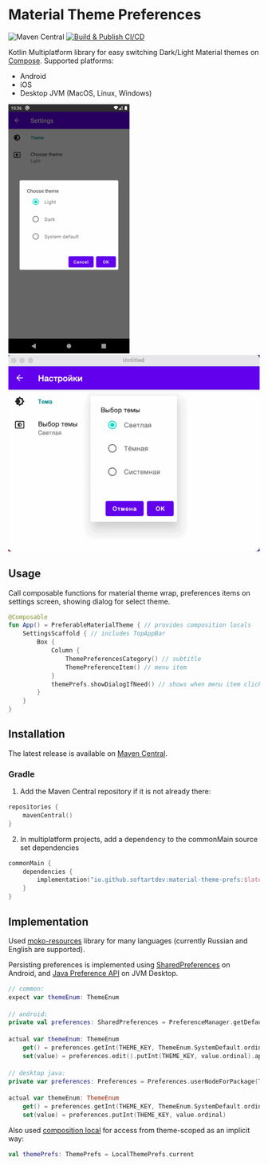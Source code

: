 # Material Theme Preferences

![Maven Central](https://img.shields.io/maven-central/v/io.github.softartdev/material-theme-prefs)
[![Build & Publish CI/CD](https://github.com/softartdev/MaterialThemePrefs/actions/workflows/build_publish.yml/badge.svg)](https://github.com/softartdev/MaterialThemePrefs/actions/workflows/build_publish.yml)

Kotlin Multiplatform library for easy switching Dark/Light Material themes on [Compose](https://github.com/JetBrains/compose-jb).
Supported platforms:
- Android
- iOS
- Desktop JVM (MacOS, Linux, Windows)

![Android screenshot](screenshots/android.gif)
![Desktop screenshot](screenshots/desktop.gif)

## Usage
Call composable functions for material theme wrap, preferences items on settings screen, showing dialog for select theme.
```kotlin
@Composable
fun App() = PreferableMaterialTheme { // provides composition locals
    SettingsScaffold { // includes TopAppBar
        Box {
            Column {
                ThemePreferencesCategory() // subtitle
                ThemePreferenceItem() // menu item
            }
            themePrefs.showDialogIfNeed() // shows when menu item clicked
        }
    }
}
```

## Installation
The latest release is available on [Maven Central](https://repo1.maven.org/maven2/io/github/softartdev/material-theme-prefs/).
### Gradle
1. Add the Maven Central repository if it is not already there:
```kotlin
repositories {
    mavenCentral()
}
```
2. In multiplatform projects, add a dependency to the commonMain source set dependencies
```kotlin
commonMain {
    dependencies {
        implementation("io.github.softartdev:material-theme-prefs:$latestVersion")
    }
}
```
## Implementation
Used [moko-resources](https://github.com/icerockdev/moko-resources) library for many languages (currently Russian and English are supported).

Persisting preferences is implemented using [SharedPreferences](https://developer.android.com/reference/android/content/SharedPreferences) on Android, and [Java Preference API](https://docs.oracle.com/javase/7/docs/api/java/util/prefs/Preferences.html) on JVM Desktop.
```kotlin
// common:
expect var themeEnum: ThemeEnum

// android:
private val preferences: SharedPreferences = PreferenceManager.getDefaultSharedPreferences(context)

actual var themeEnum: ThemeEnum
    get() = preferences.getInt(THEME_KEY, ThemeEnum.SystemDefault.ordinal).let(ThemeEnum.values()::get)
    set(value) = preferences.edit().putInt(THEME_KEY, value.ordinal).apply()

// desktop java:
private var preferences: Preferences = Preferences.userNodeForPackage(ThemeEnum::class.java)

actual var themeEnum: ThemeEnum
    get() = preferences.getInt(THEME_KEY, ThemeEnum.SystemDefault.ordinal).let(ThemeEnum.values()::get)
    set(value) = preferences.putInt(THEME_KEY, value.ordinal)
```
Also used [composition local](https://developer.android.com/jetpack/compose/compositionlocal) for access from theme-scoped as an implicit way:
```kotlin
val themePrefs: ThemePrefs = LocalThemePrefs.current
```
